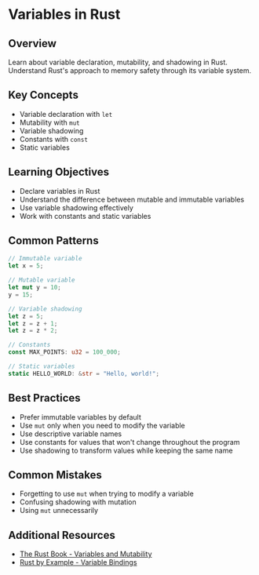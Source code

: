 # Variables in Rust

## Overview
Learn about variable declaration, mutability, and shadowing in Rust. Understand Rust's approach to memory safety through its variable system.

## Key Concepts
- Variable declaration with `let`
- Mutability with `mut`
- Variable shadowing
- Constants with `const`
- Static variables

## Learning Objectives
- Declare variables in Rust
- Understand the difference between mutable and immutable variables
- Use variable shadowing effectively
- Work with constants and static variables

## Common Patterns
```rust
// Immutable variable
let x = 5;

// Mutable variable
let mut y = 10;
y = 15;

// Variable shadowing
let z = 5;
let z = z + 1;
let z = z * 2;

// Constants
const MAX_POINTS: u32 = 100_000;

// Static variables
static HELLO_WORLD: &str = "Hello, world!";
```

## Best Practices
- Prefer immutable variables by default
- Use `mut` only when you need to modify the variable
- Use descriptive variable names
- Use constants for values that won't change throughout the program
- Use shadowing to transform values while keeping the same name

## Common Mistakes
- Forgetting to use `mut` when trying to modify a variable
- Confusing shadowing with mutation
- Using `mut` unnecessarily

## Additional Resources
- [The Rust Book - Variables and Mutability](https://doc.rust-lang.org/book/ch03-01-variables-and-mutability.html)
- [Rust by Example - Variable Bindings](https://doc.rust-lang.org/rust-by-example/variable_bindings.html)